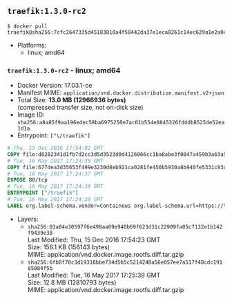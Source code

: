 ## `traefik:1.3.0-rc2`

```console
$ docker pull traefik@sha256:7cfc2647335d45183810a4f58442da37e1eca8261c14ec629a1e2a0ca07acbe3
```

-	Platforms:
	-	linux; amd64

### `traefik:1.3.0-rc2` - linux; amd64

-	Docker Version: 17.03.1-ce
-	Manifest MIME: `application/vnd.docker.distribution.manifest.v2+json`
-	Total Size: **13.0 MB (12966936 bytes)**  
	(compressed transfer size, not on-disk size)
-	Image ID: `sha256:a8a85f9aa196edec58ba6975250e7ac01b554e8845326fdddb8525de52ea1d1a`
-	Entrypoint: `["\/traefik"]`

```dockerfile
# Thu, 15 Dec 2016 17:54:02 GMT
COPY file:d8282341d1fb7d2cc3d5d3523d0d4126066cc1ba8abe3f0047a459b3a63a5653 in /etc/ssl/certs/ 
# Tue, 16 May 2017 17:24:35 GMT
COPY file:677dea3d35653f499e3230d8eb921ca0281fe450b5930a8b940fe5331c83c1c7 in / 
# Tue, 16 May 2017 17:24:37 GMT
EXPOSE 80/tcp
# Tue, 16 May 2017 17:24:38 GMT
ENTRYPOINT ["/traefik"]
# Tue, 16 May 2017 17:24:38 GMT
LABEL org.label-schema.vendor=Containous org.label-schema.url=https://traefik.io org.label-schema.name=Traefik org.label-schema.description=A modern reverse-proxy org.label-schema.version=v1.3.0-rc2 org.label-schema.docker.schema-version=1.0
```

-	Layers:
	-	`sha256:03a84e30597f6e498aa09e940b69f623d31c22909fa05c7132e1b142f9439e38`  
		Last Modified: Thu, 15 Dec 2016 17:54:23 GMT  
		Size: 156.1 KB (156143 bytes)  
		MIME: application/vnd.docker.image.rootfs.diff.tar.gzip
	-	`sha256:6fb8f70c3d19318bbe734d5b5c5214248a56e057ee7a517f48cdc19185084f5b`  
		Last Modified: Tue, 16 May 2017 17:25:39 GMT  
		Size: 12.8 MB (12810793 bytes)  
		MIME: application/vnd.docker.image.rootfs.diff.tar.gzip
